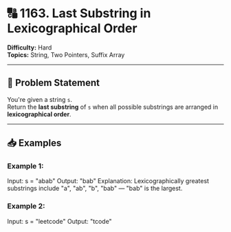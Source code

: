 # 🔠 1163. Last Substring in Lexicographical Order

**Difficulty:** Hard  
**Topics:** String, Two Pointers, Suffix Array

---

## 📝 Problem Statement

You're given a string `s`.  
Return the **last substring** of `s` when all possible substrings are arranged in **lexicographical order**.

---

## 📥 Examples

### Example 1:
Input: s = "abab"
Output: "bab"
Explanation: Lexicographically greatest substrings include "a", "ab", "b", "bab" — "bab" is the largest.

### Example 2:
Input: s = "leetcode"
Output: "tcode"
